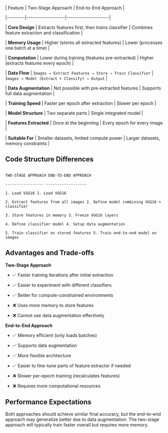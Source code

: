 
| Feature | Two-Stage Approach | End-to-End Approach |

|---------|-------------------|---------------------|

| **Core Design** | Extracts features first, then trains classifier | Combines feature extraction and classification |

| **Memory Usage** | Higher (stores all extracted features) | Lower (processes one batch at a time) |

| **Computation** | Lower during training (features pre-extracted) | Higher (extracts features every epoch) |

| **Data Flow** | `Images → Extract Features → Store → Train Classifier` | `Images → Model (Extract + Classify) → Output` |

| **Data Augmentation** | Not possible with pre-extracted features | Supports full data augmentation |

| **Training Speed** | Faster per epoch after extraction | Slower per epoch |

| **Model Structure** | Two separate parts | Single integrated model |

| **Features Extracted** | Once at the beginning | Every epoch for every image |

| **Suitable For** | Smaller datasets, limited compute power | Larger datasets, memory constraints |

  

## Code Structure Differences

  

```

TWO-STAGE APPROACH END-TO-END APPROACH

----------------- ------------------

1. Load VGG16 1. Load VGG16

2. Extract features from all images 2. Define model combining VGG16 + classifier

3. Store features in memory 3. Freeze VGG16 layers

4. Define classifier model 4. Setup data augmentation

5. Train classifier on stored features 5. Train end-to-end model on images

```

  

## Advantages and Trade-offs

  

**Two-Stage Approach**

- ✅ Faster training iterations after initial extraction

- ✅ Easier to experiment with different classifiers

- ✅ Better for compute-constrained environments

- ❌ Uses more memory to store features

- ❌ Cannot use data augmentation effectively

  

**End-to-End Approach**

- ✅ Memory efficient (only loads batches)

- ✅ Supports data augmentation

- ✅ More flexible architecture

- ✅ Easier to fine-tune parts of feature extractor if needed

- ❌ Slower per-epoch training (recalculates features)

- ❌ Requires more computational resources

  

## Performance Expectations

  

Both approaches should achieve similar final accuracy, but the end-to-end approach may generalize better due to data augmentation. The two-stage approach will typically train faster overall but requires more memory.